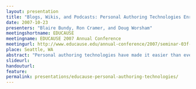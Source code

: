 ```yaml
---
layout: presentation
title: "Blogs, Wikis, and Podcasts: Personal Authoring Technologies Enrich Communication and Expression for You and Your Students"
date: 2007-10-23
presenters: "Blaire Bundy, Ron Cramer, and Doug Worsham"
meetingshortname: EDUCAUSE
meetingname: EDUCAUSE 2007 Annual Conference
meetingurl: http://www.educause.edu/annual-conference/2007/seminar-03f-blogs-wikis-and-podcasts-personal-authoring-technologies-enrich-communication-and-expressi
place: Seattle, WA
abstract: "Personal authoring technologies have made it easier than ever for instructors and students to contribute their thoughts, experiences, and opinions to a global discourse. In addition, these technologies provide a rich opportunity for instructors to focus their students’ attention on discipline-specific questions related to a single course or topic. This seminar will give attendees valuable “face time” with blogs, wikis, and podcasts in order to critically assess their instructional value and creative potential, as well as the IT infrastructure required to support them. We will demonstrate the numerous technologies UW-Madison is using, discuss the pedagogical application and assessment of these technologies, present an overview of IT support challenges, and provide hands-on experiences with the production of blogs, wikis, and podcasts. The seminar will conclude with a discussion of other personal authoring technologies emerging on the educational horizon."
slideurl:
handouturl:
feature: 
permalink: presentations/educause-personal-authoring-technologies/
---
```

